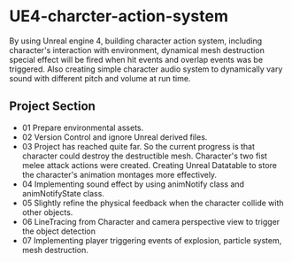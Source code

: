 # UE4-charcter-action-system
By using Unreal engine 4, building character action system, including character's interaction with environment, dynamical mesh destruction special effect will be fired when hit events and overlap events was be triggered. Also creating simple character audio system to dynamically vary sound with different pitch and volume at run time.  
## Project Section
* 01 Prepare environmental assets.
* 02 Version Control and ignore Unreal derived files.
* 03 Project has reached quite far. So the current progress is that character could destroy the destructible mesh. Character's two fist melee attack actions were created. Creating Unreal Datatable to store the character's animation montages more effectively.  
* 04 Implementing sound effect by using animNotify class and animNotifyState class. 
* 05 Slightly refine the physical feedback when the character collide with other objects.
* 06 LineTracing from Character and camera perspective view to trigger the object detection
* 07 Implementing player triggering events of explosion, particle system, mesh destruction. 
